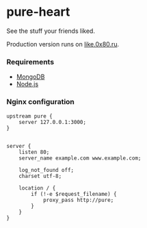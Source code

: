 pure-heart
==========

See the stuff your friends liked. 

Production version runs on [like.0x80.ru](http://like.0x80.ru).

### Requirements
* [MongoDB](http://www.mongodb.org/)
* [Node.js](http://nodejs.org)


### Nginx configuration

    upstream pure {
        server 127.0.0.1:3000;
    }
  
    
    server {
        listen 80;
        server_name example.com www.example.com;

        log_not_found off;
        charset utf-8;

        location / {
            if (!-e $request_filename) {
                proxy_pass http://pure;
            }
        }
    }
